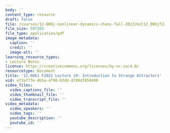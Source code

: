 ```yaml
---
body: ''
content_type: resource
draft: false
file: /courses/12-006j-nonlinear-dynamics-chaos-fall-2022/mit12_006jf22_lec19.pdf
file_size: 597203
file_type: application/pdf
image_metadata:
  caption: ''
  credit: ''
  image-alt: ''
learning_resource_types:
- Lecture Notes
license: https://creativecommons.org/licenses/by-nc-sa/4.0/
resourcetype: Document
title: '12.006J F2022 Lecture 19: Introduction to Strange Attractors'
uid: e73a777e-4b5a-4f90-b3dd-d789df850499
video_files:
  video_captions_file: ''
  video_thumbnail_file: ''
  video_transcript_file: ''
video_metadata:
  video_speakers: ''
  video_tags: ''
  youtube_description: ''
  youtube_id: ''
---
```

